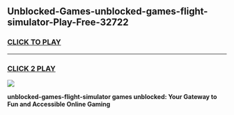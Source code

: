 
## Unblocked-Games-unblocked-games-flight-simulator-Play-Free-32722
<h3>
<a href="https://premium76.site?title=unblocked-games-flight-simulator&ref=21A">CLICK TO PLAY</a></h3>
<hr>

<h3>
<a href="https://premium76.site?title=unblocked-games-flight-simulator&ref=21A">CLICK 2 PLAY</a>
  
</h3>

<a href="https://premium76.site?title=unblocked-games-flight-simulator&ref=21A"><img src="https://clearcache.store/games.png"></a>


**unblocked-games-flight-simulator games unblocked: Your Gateway to Fun and Accessible Online Gaming**
